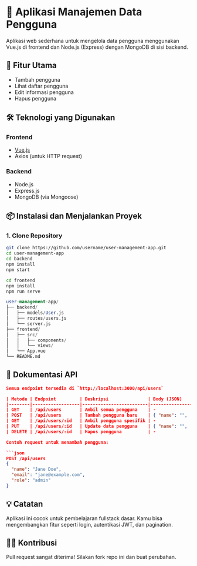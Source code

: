 # 🚀 Aplikasi Manajemen Data Pengguna

Aplikasi web sederhana untuk mengelola data pengguna menggunakan Vue.js di frontend dan Node.js (Express) dengan MongoDB di sisi backend.

## 🧩 Fitur Utama

- Tambah pengguna
- Lihat daftar pengguna
- Edit informasi pengguna
- Hapus pengguna

## 🛠️ Teknologi yang Digunakan

### Frontend

- [Vue.js](https://vuejs.org/)
- Axios (untuk HTTP request)

### Backend

- Node.js
- Express.js
- MongoDB (via Mongoose)

## 📦 Instalasi dan Menjalankan Proyek

### 1. Clone Repository

```bash
git clone https://github.com/username/user-management-app.git
cd user-management-app
cd backend
npm install
npm start
```

```bash
cd frontend
npm install
npm run serve
```

```sql
user-management-app/
├── backend/
│   ├── models/User.js
│   ├── routes/users.js
│   └── server.js
├── frontend/
│   ├── src/
│   │   ├── components/
│   │   └── views/
│   └── App.vue
└── README.md

```

## 📘 Dokumentasi API

````json
Semua endpoint tersedia di `http://localhost:3000/api/users`

| Metode | Endpoint         | Deskripsi               | Body (JSON)         |
|--------|------------------|-------------------------|---------------------|
| GET    | /api/users       | Ambil semua pengguna    | -                   |
| POST   | /api/users       | Tambah pengguna baru    | { "name": "", ... } |
| GET    | /api/users/:id   | Ambil pengguna spesifik | -                   |
| PUT    | /api/users/:id   | Update data pengguna    | { "name": "", ... } |
| DELETE | /api/users/:id   | Hapus pengguna          | -                   |

Contoh request untuk menambah pengguna:

```json
POST /api/users
{
  "name": "Jane Doe",
  "email": "jane@example.com",
  "role": "admin"
}
````

## 💡 Catatan

Aplikasi ini cocok untuk pembelajaran fullstack dasar.
Kamu bisa mengembangkan fitur seperti login, autentikasi JWT, dan pagination.

## 🧑‍💻 Kontribusi

Pull request sangat diterima! Silakan fork repo ini dan buat perubahan.
